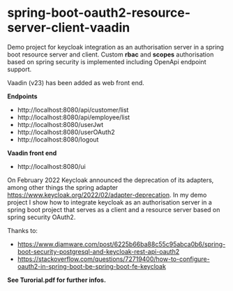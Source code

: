 # spring-boot-oauth2-resource-server-client-vaadin
Demo project for keycloak integration as an authorisation server in a spring boot resource server and client. Custom **rbac** and **scopes** authorisation based on spring security is implemented including OpenApi endpoint support. 

Vaadin (v23) has been added as web front end.

**Endpoints**

* http://localhost:8080/api/customer/list
* http://localhost:8080/api/employee/list
* http://localhost:8080/userJwt
* http://localhost:8080/userOAuth2
* http://localhost:8080/logout

**Vaadin front end**

* http://localhost:8080/ui

On February 2022 Keycloak announced the deprecation of its adapters, among other things the spring adapter https://www.keycloak.org/2022/02/adapter-deprecation.
In my demo project I show how to integrate keycloak as an authorisation server in a spring boot project that serves as a client and a resource server based on spring security OAuth2.

Thanks to:
* https://www.djamware.com/post/6225b66ba88c55c95abca0b6/spring-boot-security-postgresql-and-keycloak-rest-api-oauth2
* https://stackoverflow.com/questions/72719400/how-to-configure-oauth2-in-spring-boot-be-spring-boot-fe-keycloak

**See Turorial.pdf for further infos.**

